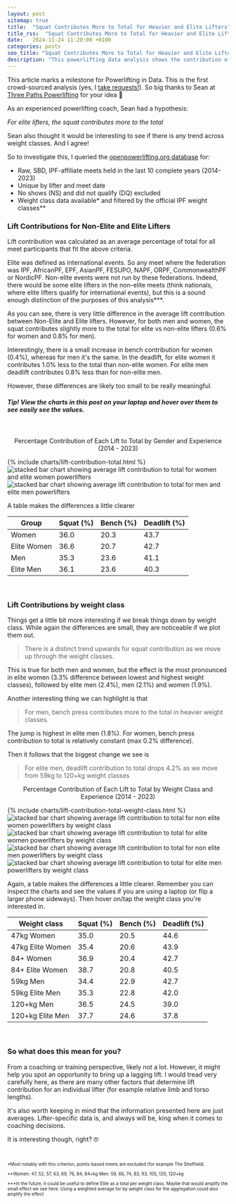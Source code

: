 ```yaml
---
layout: post
sitemap: true
title:  "Squat Contributes More to Total for Heavier and Elite Lifters"
title_rss:  "Squat Contributes More to Total for Heavier and Elite Lifters"
date:   2024-11-24 11:20:00 +0100
categories: posts
seo_title: "Squat Contributes More to Total for Heavier and Elite Lifters"
description: "This powerlifting data analysis shows the contribution of each lift by gender, weight class and experience. On average, the heavier and more elite you are, the more the squat contributes to your total. The data comes from the openpowerlifting database."
---
```


This article marks a milestone for Powerlifting in Data. This is the first crowd-sourced analysis (yes, I [take requests!](mailto:info@powerliftingindata.com)). So big thanks to Sean at [Three Paths Powerlifting](https://www.instagram.com/threepathspowerlifting) for your idea 🫶

As an experienced powerlifting coach, Sean had a hypothesis: 

<p style="font-style: italic;">For elite lifters, the squat contributes more to the total</p>

Sean also thought it would be interesting to see if there is any trend across weight classes. And I agree!

So to investigate this, I queried the [openpowerlifting.org database](https://www.openpowerlifting.org/) for: 

- Raw, SBD, IPF-affiliate meets held in the last 10 complete years (2014-2023)
- Unique by lifter and meet date
- No shows (NS) and did not qualify (DQ) excluded
- Weight class data available* and filtered by the official IPF weight classes**

### Lift Contributions for Non-Elite and Elite Lifters

Lift contribution was calculated as an average percentage of total for all meet participants that fit the above criteria.

Elite was defined as international events. So any meet where the federation was IPF, AfricanPF, EPF, AsianPF, FESUPO, NAPF, ORPF, CommonwealthPF or NordicPF. Non-elite events were not run by these federations. Indeed, there would be some elite lifters in the non-elite meets (think nationals, where elite lifters qualify for international events), but this is a sound enough distinction of the purposes of this analysis***.

As you can see, there is very little difference in the average lift contribution between Non-Elite and Elite lifters. However, for both men and women, the squat contributes slightly more to the total for elite vs non-elite lifters (0.6% for women and 0.8% for men).

Interestingly, there is a small increase in bench contribution for women (0.4%), whereas for men it's the same. In the deadlift, for elite women it contributes 1.0% less to the total than non-elite women. For elite men deadlift contributes 0.8% less than for non-elite men.

However, these differences are likely too small to be really meaningful.

##### Tip! View the charts in this post on your laptop and hover over them to see easily see the values.

<br>

<p style="text-align:center">Percentage Contribution of Each Lift to Total by Gender and Experience (2014 - 2023)</p>

<div class="custom-chart-grid">
  <div class="html-content-grid">
    {% include charts/lift-contribution-total.html %}
  </div>
  <div class="svg-content-grid">
    <img src="/assets/charts/lift-contribution-total-women-elite-non-elite.svg" alt="stacked bar chart showing average lift contribution to total for women and elite women powerlifters">
    <img src="/assets/charts/lift-contribution-total-men-elite-non-elite.svg" alt="stacked bar chart showing average lift contribution to total for men and elite men powerlifters">
  </div>
</div>

A table makes the differences a little clearer

| Group       | Squat (%) | Bench (%) | Deadlift (%) |
|-------------|-----------|-----------|--------------|
| Women       | 36.0      | 20.3      | 43.7         |
| Elite Women | 36.6      | 20.7      | 42.7         |
| Men         | 35.3      | 23.6      | 41.1         |
| Elite Men   | 36.1      | 23.6      | 40.3         |

<br>

### Lift Contributions by weight class

Things get a little bit more interesting if we break things down by weight class. While again the differences are small, they are noticeable if we plot them out. 

> There is a distinct trend upwards for squat contribution as we move up through the weight classes. 

This is true for both men and women, but the effect is the most pronounced in elite women (3.3% difference between lowest and highest weight classes), followed by elite men (2.4%), men (2.1%) and women (1.9%).

Another interesting thing we can highlight is that 

> For men, bench press contributes more to the total in heavier weight classes.

The jump is highest in elite men (1.8%). For women, bench press contribution to total is relatively constant (max 0.2% difference).

Then it follows that the biggest change we see is

> For elite men, deadlift contribution to total drops 4.2% as we move from 59kg to 120+kg weight classes

<p style="text-align:center">Percentage Contribution of Each Lift to Total by Weight Class and Experience (2014 - 2023)</p>

<div class="custom-chart-grid">
  <div class="html-content-grid">
    {% include charts/lift-contribution-total-weight-class.html %}
  </div>
  <div class="svg-content-grid">
    <img src="/assets/charts/lift-contribution-total-women-WC-non-elite.svg" alt="stacked bar chart showing average lift contribution to total for non elite women powerlifters by weight class">
    <img src="/assets/charts/lift-contribution-total-women-WC-elite.svg" alt="stacked bar chart showing average lift contribution to total for elite women powerlifters by weight class">
    <img src="/assets/charts/lift-contribution-total-men-WC-non-elite.svg" alt="stacked bar chart showing average lift contribution to total for non elite men powerlifters by weight class">
    <img src="/assets/charts/lift-contribution-total-men-WC-elite.svg" alt="stacked bar chart showing average lift contribution to total for elite men powerlifters by weight class">
  </div>
</div>

Again, a table makes the differences a little clearer. Remember you can inspect the charts and see the values if you are using a laptop (or flip a larger phone sideways). Then hover on/tap the weight class you're interested in.

| Weight class     | Squat (%) | Bench (%) | Deadlift (%) |
|------------------|-----------|-----------|--------------|
| 47kg Women       | 35.0      | 20.5      | 44.6         |
| 47kg Elite Women | 35.4      | 20.6      | 43.9         |
| 84+ Women        | 36.9      | 20.4      | 42.7         |
| 84+ Elite Women  | 38.7      | 20.8      | 40.5         |
| 59kg Men         | 34.4      | 22.9      | 42.7         |
| 59kg Elite Men   | 35.3      | 22.8      | 42.0         |
| 120+kg Men       | 36.5      | 24.5      | 39.0         |
| 120+kg Elite Men | 37.7      | 24.6      | 37.8         |

<br>

### So what does this mean for you? 
From a coaching or training perspective, likely not a lot. However, it might help you spot an opportunity to bring up a lagging lift. 
I would tread very carefully here, as there are many other factors that determine lift contribution for an individual lifter (for example relative limb and torso lengths). 

It's also worth keeping in mind that the information presented here are just averages. Lifter-specific data is, and always will be, king when it comes to coaching decisions.

It is interesting though, right? 🤓



<br>
<p style="font-size: 10px;">*Most notably with this criterion, points-based meets are excluded (for example The Sheffield). </p>
<p style="font-size: 10px;">**Women: 47, 52, 57, 63, 69, 76, 84, 84+kg Men: 59, 66, 74, 83, 93, 105, 120, 120+kg</p>
<p style="font-size: 10px;">***In the future, it could be useful to define Elite as a total per weight class. Maybe that would amplify the small effect we see here. Using a weighted average for by weight class for the aggregation could also amplify the effect</p>